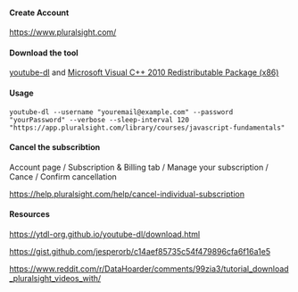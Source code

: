 #### Create Account

https://www.pluralsight.com/

#### Download the tool

[youtube-dl](https://ytdl-org.github.io/youtube-dl/download.html) and [Microsoft Visual C++ 2010 Redistributable Package (x86) ](https://www.microsoft.com/en-US/download/details.aspx?id=5555)

#### Usage

``youtube-dl --username "youremail@example.com" --password "yourPassword" --verbose --sleep-interval 120 "https://app.pluralsight.com/library/courses/javascript-fundamentals"``

#### Cancel the subscribtion

Account page / Subscription & Billing tab / Manage your subscription / Cance / Confirm cancellation

https://help.pluralsight.com/help/cancel-individual-subscription

#### Resources

https://ytdl-org.github.io/youtube-dl/download.html

https://gist.github.com/jesperorb/c14aef85735c54f479896cfa6f16a1e5

https://www.reddit.com/r/DataHoarder/comments/99zia3/tutorial_download_pluralsight_videos_with/
